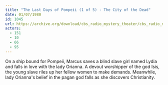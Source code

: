 ```yaml
---
title: "The Last Days of Pompeii (1 of 5) - The City of the Dead"
date: 01/07/1980
id: 1045
url: https://archive.org/download/cbs_radio_mystery_theater/cbs_radio_mystery_theater-1001-1050.zip/cbs_radio_mystery_theater-1001-1050%2Fcbsrmt_1045_the_last_days_of_pompeii_1_of_5_the_city_of_the_dead.mp3
actors:
  - 151
  - 10
  - 66
  - 95
---
```

On a ship bound for Pompeii, Marcus saves a blind slave girl named Lydia and falls in love with the lady Orianna. A devout worshipper of the god Isis, the young slave riles up her fellow women to make demands. Meanwhile, lady Orianna's belief in the pagan god falls as she discovers Christianity.